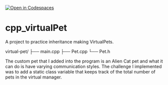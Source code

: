 [![Open in Codespaces](https://classroom.github.com/assets/launch-codespace-2972f46106e565e64193e422d61a12cf1da4916b45550586e14ef0a7c637dd04.svg)](https://classroom.github.com/open-in-codespaces?assignment_repo_id=18893570)
# cpp_virtualPet
A project to practice inheritance making VirtualPets.

virtual-pet/
├── main.cpp
├── Pet.cpp
└── Pet.h

The custom pet that I added into the program is an Alien Cat pet and what it can do is have varying communication styles. The challenge I implemented was to add a static class variable that keeps track of the total number of pets in the virtual manager.